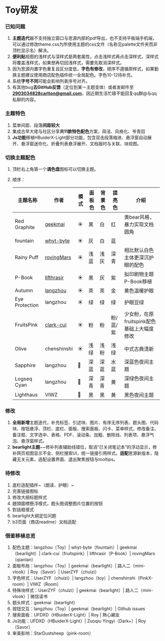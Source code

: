 # Toy研发

### 已知问题

1. **主题迭代**器不支持独立窗口与思源内部的pdf导出，也不支持平板端手机端，可以通过修改theme.css为所使用主题的css文件（名称见palette文件夹而非顶栏显示名）解决。
2. **便利贴**视图的浅样式与深样式是两套属性，点击浅样式再点击深样式，深样式将覆盖浅样式，如果想再切回浅样式，需要先取消深样式。
3. 因为思源内置字色重复且区分度低，**字色有修改**，顺序不遵循原样式，如果勤换主题建议使用商店配色插件统一全局配色。字色10-12待补充。
4. 系统**字号不同**可能会影响列表序号对齐。
5. 有其他bug**去GitHub反馈**（定位到某一主题变体）或者发邮件至**2903034828carlton@gmail.com**，因近期生活忙碌不能回复qq群@与qq私聊的内容。

### 主题特色

1. 菜单间距、段落**间距较大**
2. 集成古早大佬与社区分享**共11款特色配色**方案，简洁、风格化、爷青回
3. **Js功能**移植HBuiderX-Light部分功能，包含双击段落缩进、悬浮窗自动展开、悬浮窗迷你化、折叠列表悬浮展开、文档报时与关联、块视图。

### 切换主题配色

1. 顶栏右上角第一个**调色盘**图标可以切换主题。
2. 顺序：

    |主题名称|作者|模式|面板色|背景色|提亮色|介绍|
    | ----------------| -------------| ------| --------| --------| ----------| --------------------------------------------|
    |Red Graphite|[geekmai](https://github.com/geekmai/BearLight_for_SiYuan)|☀️|黑|白|红|类bear风格，暴力实现文档圆角|
    |fountain|[whyt-byte](https://github.com/whyt-byte/Fountain_theme_for_Siyuan_Light)|☀️|灰|白|蓝|<br />|
    |Rainy Puff|[rovingMars](https://ld246.com/article/1687343731976/comment/1687743598084#comments)|☀️|浅蓝|浅灰|深青|相比默认白色主体更深沉护眼的配色|
    |P-Book|[lifthrasir](https://ld246.com/article/1683803156009)|☀️|黑|灰|紫|拟印刷物主题P-Book移植|
    |Autumn|[langzhou](https://github.com/langzhou/toy-theme-for-siyuan)<br />|☀️|茶|茶|金|黄色温暖护眼|
    |Eye Protection|langzhou|☀️|绿|绿|绿|护眼豆绿|
    |FruitsPink|[clark-cui](https://github.com/clark-cui/siyuan-themes-fruits-pink)|☀️|粉|粉|粉/蓝/紫|少女粉，在原fruitspink配色基础上大幅度修改|
    |Olive|chenshinshi|☀️|浅绿|浅粉|浅绿|中式古典清新|
    |Sapphire|langzhou|🌃|深蓝|深蓝|水蓝|深蓝色夜间主题|
    |Logseq Cyan|langzhou|🌃|深青|深青|黄|深绿色夜间主题|
    |Lighthaus|VIWZ|🌃|黑|黑|黄|黑色夜间主题|

### 修改

1. **全局新增**主题迭代，补充标签、引述块、图片、有序无序列表、题头图、代码块、按钮悬浮、顶栏、底栏、面板、搜索面板、闪卡、菜单样式，修改备注、备注框、文字选中、表格、PDF、滚动条、加粗、删除线、列表项、悬浮气泡、悬浮窗样式。
2. **bearlight主题**​~​ ​~修补列表辅助线错位，取消“已关闭笔记本”的浮动显示，修补网页视图显示不全、侧栏搜索UI，统一链接引用样式。**适配**思源新版本，隐藏无关元素，适配设置界面、退出聚焦按钮与tooltips。

### 待修改

1. 底栏适配插件~（朗读、护眼）~
2. 完善链接图标
3. 修改大纲标题样式
4. 題頭圖標懸浮樣式，题头图调整图片位置的按钮
5. 對話框樣式
6. bearlight大纲定位问题
7. b3页面（商店readme）文档适配

### 借鉴移植总览

1. 配色主题：langzhou（Toy）| whyt-byte（fountain）| geekmai（bearlight）| clark-cui（fruitspink）| lifthrasir（P-Book）| rovingMars（qianlan）
2. 面板布局：langzhou（Toy）| geekmai（bearlight）| 路人二（mini-vlook）| Roy（Savor）| UserZYF（chuizi）
3. 字色样式：UserZYF（chuizi）| langzhou（toy）| chenshinshi（PinkX-room）| VIWZ（Room）
4. 特殊块样式：UserZYF（chuizi）| geekmai（bearlight）| 路人二（mini-vlook）| 微信读书
5. 题头样式：geekmai（bearlight）
6. 按钮交互：langzhou（Toy）| geekmai（bearlight）| Github issues
7. 搜索面板：UFDXD（HBuiderX-Light）| Roy | 熱心網友
8. Js功能：UFDXD（HBuiderX-Light）| Zuoqiu Yingyi（Dark+）| Roy（Savor）
9. 审美影响：StarDustsheep（pink-room）
